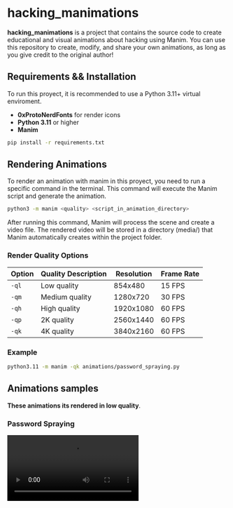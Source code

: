 # hacking_manimations

**hacking_manimations** is a project that contains the source code to create educational and visual animations about hacking using Manim. You can use this repository to create, modify, and share your own animations, as long as you give credit to the original author!

## Requirements && Installation

To run this proyect, it is recommended to use a Python 3.11+ virtual enviroment.

- **0xProtoNerdFonts** for render icons
- **Python 3.11** or higher
- **Manim**

```bash
pip install -r requirements.txt
```

## Rendering Animations

To render an animation with manim in this proyect, you need to run a specific command in the terminal. This command will execute the Manim script and generate the animation.

```bash
python3 -m manim <quality> <script_in_animation_directory>
```

After running this command, Manim will process the scene and create a video file. The rendered video will be stored in a directory (media/) that Manim automatically creates within the project folder.

### Render Quality Options

| Option  | Quality Description        | Resolution  | Frame Rate  |
|---------|----------------------------|-------------|-------------|
| `-ql`   | Low quality                | 854x480     | 15 FPS      |
| `-qm`   | Medium quality             | 1280x720    | 30 FPS      |
| `-qh`   | High quality               | 1920x1080   | 60 FPS      |
| `-qp`   | 2K quality                 | 2560x1440   | 60 FPS      |
| `-qk`   | 4K quality                 | 3840x2160   | 60 FPS      |


### Example
```bash
python3.11 -m manim -qk animations/password_spraying.py
```

## Animations samples

**These animations its rendered in low quality**.

### Password Spraying
![Password Spraying](samples/PasswordSpraying.mp4)
